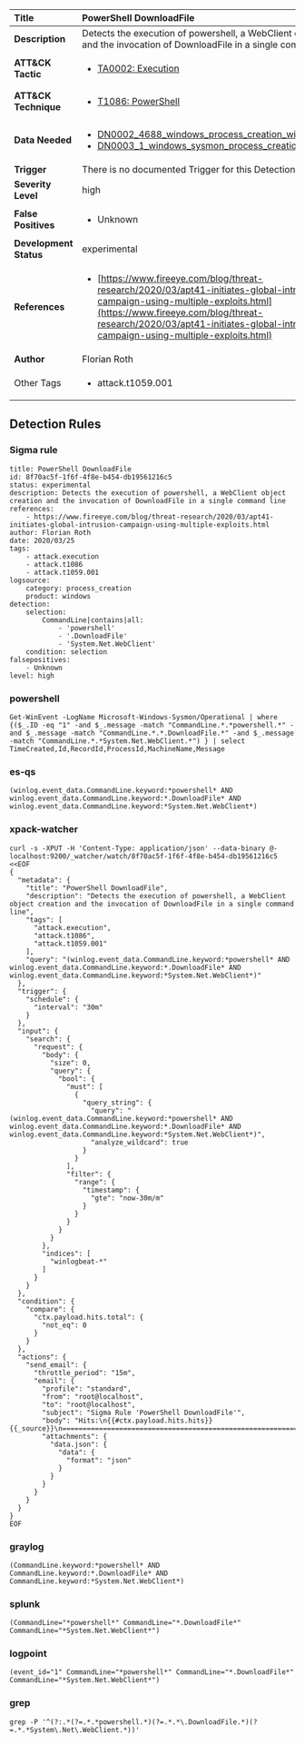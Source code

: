 | Title                    | PowerShell DownloadFile       |
|:-------------------------|:------------------|
| **Description**          | Detects the execution of powershell, a WebClient object creation and the invocation of DownloadFile in a single command line |
| **ATT&amp;CK Tactic**    |  <ul><li>[TA0002: Execution](https://attack.mitre.org/tactics/TA0002)</li></ul>  |
| **ATT&amp;CK Technique** | <ul><li>[T1086: PowerShell](https://attack.mitre.org/techniques/T1086)</li></ul>  |
| **Data Needed**          | <ul><li>[DN0002_4688_windows_process_creation_with_commandline](../Data_Needed/DN0002_4688_windows_process_creation_with_commandline.md)</li><li>[DN0003_1_windows_sysmon_process_creation](../Data_Needed/DN0003_1_windows_sysmon_process_creation.md)</li></ul>  |
| **Trigger**              |  There is no documented Trigger for this Detection Rule yet  |
| **Severity Level**       | high |
| **False Positives**      | <ul><li>Unknown</li></ul>  |
| **Development Status**   | experimental |
| **References**           | <ul><li>[https://www.fireeye.com/blog/threat-research/2020/03/apt41-initiates-global-intrusion-campaign-using-multiple-exploits.html](https://www.fireeye.com/blog/threat-research/2020/03/apt41-initiates-global-intrusion-campaign-using-multiple-exploits.html)</li></ul>  |
| **Author**               | Florian Roth |
| Other Tags           | <ul><li>attack.t1059.001</li></ul> | 

## Detection Rules

### Sigma rule

```
title: PowerShell DownloadFile
id: 8f70ac5f-1f6f-4f8e-b454-db19561216c5
status: experimental
description: Detects the execution of powershell, a WebClient object creation and the invocation of DownloadFile in a single command line
references:
    - https://www.fireeye.com/blog/threat-research/2020/03/apt41-initiates-global-intrusion-campaign-using-multiple-exploits.html
author: Florian Roth
date: 2020/03/25
tags:
    - attack.execution
    - attack.t1086
    - attack.t1059.001
logsource:
    category: process_creation
    product: windows
detection:
    selection:
        CommandLine|contains|all:
            - 'powershell'
            - '.DownloadFile'
            - 'System.Net.WebClient'
    condition: selection
falsepositives:
    - Unknown
level: high

```





### powershell
    
```
Get-WinEvent -LogName Microsoft-Windows-Sysmon/Operational | where {($_.ID -eq "1" -and $_.message -match "CommandLine.*.*powershell.*" -and $_.message -match "CommandLine.*.*.DownloadFile.*" -and $_.message -match "CommandLine.*.*System.Net.WebClient.*") } | select TimeCreated,Id,RecordId,ProcessId,MachineName,Message
```


### es-qs
    
```
(winlog.event_data.CommandLine.keyword:*powershell* AND winlog.event_data.CommandLine.keyword:*.DownloadFile* AND winlog.event_data.CommandLine.keyword:*System.Net.WebClient*)
```


### xpack-watcher
    
```
curl -s -XPUT -H 'Content-Type: application/json' --data-binary @- localhost:9200/_watcher/watch/8f70ac5f-1f6f-4f8e-b454-db19561216c5 <<EOF
{
  "metadata": {
    "title": "PowerShell DownloadFile",
    "description": "Detects the execution of powershell, a WebClient object creation and the invocation of DownloadFile in a single command line",
    "tags": [
      "attack.execution",
      "attack.t1086",
      "attack.t1059.001"
    ],
    "query": "(winlog.event_data.CommandLine.keyword:*powershell* AND winlog.event_data.CommandLine.keyword:*.DownloadFile* AND winlog.event_data.CommandLine.keyword:*System.Net.WebClient*)"
  },
  "trigger": {
    "schedule": {
      "interval": "30m"
    }
  },
  "input": {
    "search": {
      "request": {
        "body": {
          "size": 0,
          "query": {
            "bool": {
              "must": [
                {
                  "query_string": {
                    "query": "(winlog.event_data.CommandLine.keyword:*powershell* AND winlog.event_data.CommandLine.keyword:*.DownloadFile* AND winlog.event_data.CommandLine.keyword:*System.Net.WebClient*)",
                    "analyze_wildcard": true
                  }
                }
              ],
              "filter": {
                "range": {
                  "timestamp": {
                    "gte": "now-30m/m"
                  }
                }
              }
            }
          }
        },
        "indices": [
          "winlogbeat-*"
        ]
      }
    }
  },
  "condition": {
    "compare": {
      "ctx.payload.hits.total": {
        "not_eq": 0
      }
    }
  },
  "actions": {
    "send_email": {
      "throttle_period": "15m",
      "email": {
        "profile": "standard",
        "from": "root@localhost",
        "to": "root@localhost",
        "subject": "Sigma Rule 'PowerShell DownloadFile'",
        "body": "Hits:\n{{#ctx.payload.hits.hits}}{{_source}}\n================================================================================\n{{/ctx.payload.hits.hits}}",
        "attachments": {
          "data.json": {
            "data": {
              "format": "json"
            }
          }
        }
      }
    }
  }
}
EOF

```


### graylog
    
```
(CommandLine.keyword:*powershell* AND CommandLine.keyword:*.DownloadFile* AND CommandLine.keyword:*System.Net.WebClient*)
```


### splunk
    
```
(CommandLine="*powershell*" CommandLine="*.DownloadFile*" CommandLine="*System.Net.WebClient*")
```


### logpoint
    
```
(event_id="1" CommandLine="*powershell*" CommandLine="*.DownloadFile*" CommandLine="*System.Net.WebClient*")
```


### grep
    
```
grep -P '^(?:.*(?=.*.*powershell.*)(?=.*.*\.DownloadFile.*)(?=.*.*System\.Net\.WebClient.*))'
```



